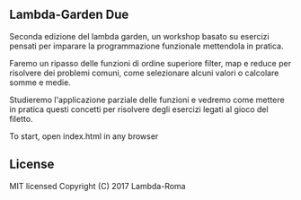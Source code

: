 ## Lambda-Garden Due
Seconda edizione del lambda garden, un workshop basato su esercizi pensati per imparare la programmazione funzionale mettendola in pratica.

Faremo un ripasso delle funzioni di ordine superiore filter, map e reduce per risolvere dei problemi comuni, come selezionare alcuni valori o calcolare somme e medie.

Studieremo l'applicazione parziale delle funzioni e vedremo come mettere in pratica questi concetti per risolvere degli esercizi legati al gioco del filetto.

To start, open index.html in any browser

## License
MIT licensed
Copyright (C) 2017 Lambda-Roma
